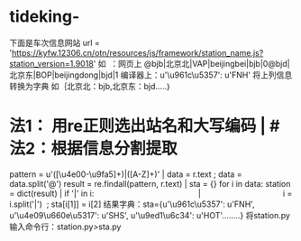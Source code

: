 # tideking-
下面是车次信息网站
  url = 'https://kyfw.12306.cn/otn/resources/js/framework/station_name.js?station_version=1.9018'
如  ：网页上 @bjb|北京北|VAP|beijingbei|bjb|0@bjd|北京东|BOP|beijingdong|bjd|1     编译器上：u'\u961c\u5357': u'FNH'
将上列信息转换为字典 如｛北京北：bjb,北京东：bjd.....｝
# 法1： 用re正则选出站名和大写编码               |                # 法2：根据信息分割提取
 pattern = u'([\u4e00-\u9fa5]+)\|([A-Z]+)'     |                   data = r.text     ;      data = data.split('@')
 result = re.findall(pattern, r.text)          |                   sta = {}   for i in data: 
 station = dict(result)                        |                                 if '|' in i:
                                               |                                      i = i.split('|')  ;  sta[i[1]] = i[2]
结果字典：sta={u'\u961c\u5357': u'FNH', u'\u4e09\u660e\u5317': u'SHS', u'\u9ed1\u6c34': u'HOT'........}
将station.py输入命令行：station.py>sta.py
